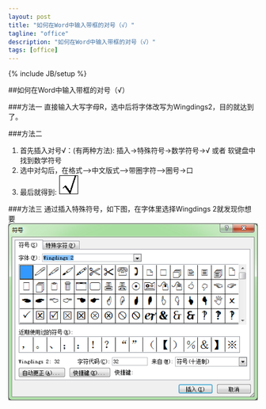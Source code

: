 ```yaml
---
layout: post
title: "如何在Word中输入带框的对号（√）"
tagline: "office"
description: "如何在Word中输入带框的对号（√）"
tags: [office]
---
```

{% include JB/setup %}

##如何在Word中输入带框的对号（√）

###方法一
 直接输入大写字母R，选中后将字体改写为Wingdings2，目的就达到了。

###方法二
 1. 首先插入对号√：(有两种方法): 插入→特殊符号→数学符号→√ 或者 软键盘中找到数学符号 
 2. 选中对勾后，在格式-->中文版式-->带圈字符-->圈号→口
 3. 最后就得到: ![符号](/static/img/201010240958526456.gif)

###方法三
 通过插入特殊符号，如下图，在字体里选择Wingdings 2就发现你想要
 ![插入图示例](/static/img/201010241001474554.png)
